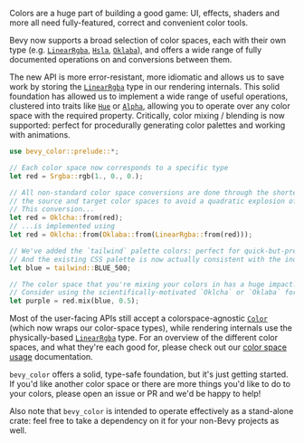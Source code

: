Colors are a huge part of building a good game: UI, effects, shaders and more all need fully-featured, correct and convenient color tools.

Bevy now supports a broad selection of color spaces, each with their own type (e.g. [`LinearRgba`], [`Hsla`], [`Oklaba`]),
and offers a wide range of fully documented operations on and conversions between them.

The new API is more error-resistant, more idiomatic and allows us to save work by storing the [`LinearRgba`] type in our rendering internals.
This solid foundation has allowed us to implement a wide range of useful operations, clustered into traits like [`Hue`] or [`Alpha`],
allowing you to operate over any color space with the required property.
Critically, color mixing / blending is now supported: perfect for procedurally generating color palettes and working with animations.

```rust
use bevy_color::prelude::*;

// Each color space now corresponds to a specific type
let red = Srgba::rgb(1., 0., 0.);

// All non-standard color space conversions are done through the shortest path between
// the source and target color spaces to avoid a quadratic explosion of generated code.
// This conversion...
let red = Oklcha::from(red);
// ...is implemented using
let red = Oklcha::from(Oklaba::from(LinearRgba::from(red)));

// We've added the `tailwind` palette colors: perfect for quick-but-pretty prototyping!
// And the existing CSS palette is now actually consistent with the industry standard :p
let blue = tailwind::BLUE_500;

// The color space that you're mixing your colors in has a huge impact!
// Consider using the scientifically-motivated `Oklcha` or `Oklaba` for a perceptually uniform effect.
let purple = red.mix(blue, 0.5);
```

Most of the user-facing APIs still accept a colorspace-agnostic [`Color`] (which now wraps our color-space types),
while rendering internals use the physically-based [`LinearRgba`] type.
For an overview of the different color spaces, and what they're each good for, please check out our [color space usage](https://docs.rs/bevy/0.14/bevy/color/index.html#color-space-usage) documentation.

`bevy_color` offers a solid, type-safe foundation, but it's just getting started.
If you'd like another color space or there are more things you'd like to do to your colors, please open an issue or PR and we'd be happy to help!

Also note that `bevy_color` is intended to operate effectively as a stand-alone crate: feel free to take a dependency on it for your non-Bevy projects as well.

[`LinearRgba`]: https://docs.rs/bevy/0.14/bevy/color/struct.LinearRgba.html
[`Hsla`]: https://docs.rs/bevy/0.14/bevy/color/struct.Hsla.html
[`Oklaba`]: https://docs.rs/bevy/0.14/bevy/color/struct.Oklaba.html
[`Hue`]: https://docs.rs/bevy/0.14/bevy/color/trait.Hue.html
[`Alpha`]: https://docs.rs/bevy/0.14/bevy/color/trait.Alpha.html
[`Color`]: https://docs.rs/bevy/0.14/bevy/color/enum.Color.html
